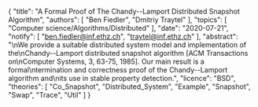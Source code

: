 {
    "title": "A Formal Proof of The Chandy--Lamport Distributed Snapshot Algorithm",
    "authors": [
        "Ben Fiedler",
        "Dmitriy Traytel"
    ],
    "topics": [
        "Computer science/Algorithms/Distributed"
    ],
    "date": "2020-07-21",
    "notify": [
        "ben.fiedler@inf.ethz.ch",
        "traytel@inf.ethz.ch"
    ],
    "abstract": "\nWe provide a suitable distributed system model and implementation of the\nChandy--Lamport distributed snapshot algorithm [ACM Transactions on\nComputer Systems, 3, 63-75, 1985]. Our main result is a formal\ntermination and correctness proof of the Chandy--Lamport algorithm and\nits use in stable property detection.",
    "licence": "BSD",
    "theories": [
        "Co_Snapshot",
        "Distributed_System",
        "Example",
        "Snapshot",
        "Swap",
        "Trace",
        "Util"
    ]
}